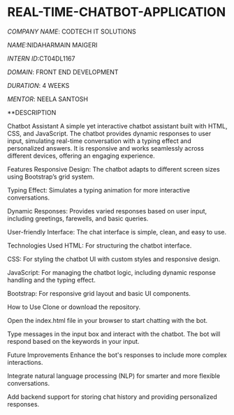 # REAL-TIME-CHATBOT-APPLICATION

*COMPANY NAME*: CODTECH IT SOLUTIONS

*NAME*:NIDAHARMAIN MAIGERI

*INTERN ID*:CT04DL1167

*DOMAIN*: FRONT END DEVELOPMENT

*DURATION*: 4 WEEKS

*MENTOR*: NEELA SANTOSH

**DESCRIPTION

Chatbot Assistant
A simple yet interactive chatbot assistant built with HTML, CSS, and JavaScript. The chatbot provides dynamic responses to user input, simulating real-time conversation with a typing effect and personalized answers. It is responsive and works seamlessly across different devices, offering an engaging experience.

Features
Responsive Design: The chatbot adapts to different screen sizes using Bootstrap’s grid system.

Typing Effect: Simulates a typing animation for more interactive conversations.

Dynamic Responses: Provides varied responses based on user input, including greetings, farewells, and basic queries.

User-friendly Interface: The chat interface is simple, clean, and easy to use.

Technologies Used
HTML: For structuring the chatbot interface.

CSS: For styling the chatbot UI with custom styles and responsive design.

JavaScript: For managing the chatbot logic, including dynamic response handling and the typing effect.

Bootstrap: For responsive grid layout and basic UI components.

How to Use
Clone or download the repository.

Open the index.html file in your browser to start chatting with the bot.

Type messages in the input box and interact with the chatbot. The bot will respond based on the keywords in your input.

Future Improvements
Enhance the bot's responses to include more complex interactions.

Integrate natural language processing (NLP) for smarter and more flexible conversations.

Add backend support for storing chat history and providing personalized responses.
